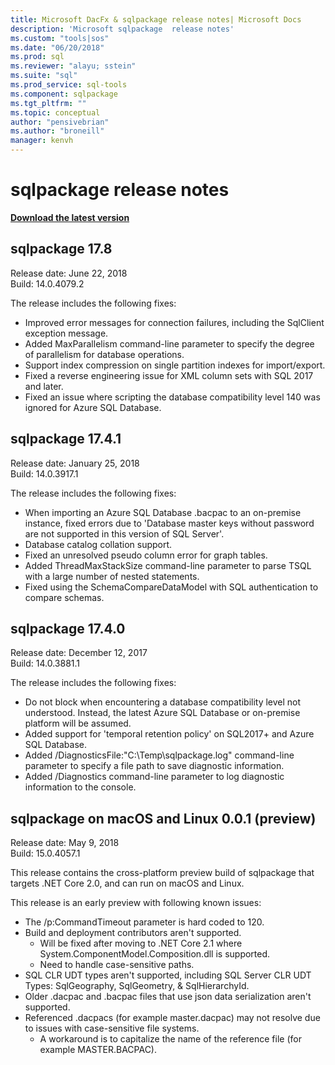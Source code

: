 ```yaml
---
title: Microsoft DacFx & sqlpackage release notes| Microsoft Docs
description: 'Microsoft sqlpackage  release notes'
ms.custom: "tools|sos"
ms.date: "06/20/2018"
ms.prod: sql
ms.reviewer: "alayu; sstein"
ms.suite: "sql"
ms.prod_service: sql-tools
ms.component: sqlpackage
ms.tgt_pltfrm: ""
ms.topic: conceptual
author: "pensivebrian"
ms.author: "broneill"
manager: kenvh
---
```

# sqlpackage release notes

**[Download the latest version](sqlpackage-download.md)**

## sqlpackage 17.8

Release date: June 22, 2018  
Build: 14.0.4079.2  

The release includes the following fixes:

- Improved error messages for connection failures, including the SqlClient exception message.
- Added MaxParallelism command-line  parameter to specify the degree of parallelism for database operations.
- Support index compression on single partition indexes for import/export.
- Fixed a reverse engineering issue for XML column sets with SQL 2017 and later.
- Fixed an issue where scripting the database compatibility level 140 was ignored for Azure SQL Database.

## sqlpackage 17.4.1

Release date: January 25, 2018  
Build: 14.0.3917.1

The release includes the following fixes:

- When importing an Azure SQL Database .bacpac to an on-premise instance, fixed errors due to 'Database master keys without password are not supported in this version of SQL Server'.
- Database catalog collation support.
- Fixed an unresolved pseudo column error for graph tables.
- Added ThreadMaxStackSize command-line parameter to parse TSQL with a large number of nested statements.
- Fixed using the SchemaCompareDataModel with SQL authentication to compare schemas.

## sqlpackage 17.4.0

Release date: December 12, 2017  
Build: 14.0.3881.1

The release includes the following fixes:

- Do not block when encountering a database compatibility level not understood. Instead, the latest Azure SQL Database or on-premise platform will be assumed.
- Added support for 'temporal retention policy' on SQL2017+ and Azure SQL Database.
- Added /DiagnosticsFile:"C:\Temp\sqlpackage.log" command-line parameter to specify a file path to save diagnostic information.
- Added /Diagnostics command-line parameter to log diagnostic information to the console.

## sqlpackage on macOS and Linux 0.0.1 (preview)

Release date: May 9, 2018  
Build: 15.0.4057.1

This release contains the cross-platform preview build of sqlpackage that targets .NET Core 2.0, and can run on macOS and Linux. 

This release is an early preview with following known issues:

- The /p:CommandTimeout parameter is hard coded to 120.
- Build and deployment contributors aren't supported.
  - Will be fixed after moving to .NET Core 2.1 where System.ComponentModel.Composition.dll is supported.
  - Need to handle case-sensitive paths.
- SQL CLR UDT types aren't supported, including SQL Server CLR UDT Types: SqlGeography, SqlGeometry, & SqlHierarchyId.
- Older .dacpac and .bacpac files that use json data serialization aren't supported.
- Referenced .dacpacs (for example master.dacpac) may not resolve due to issues with case-sensitive file systems.
  - A workaround is to capitalize the name of the reference file (for example MASTER.BACPAC).